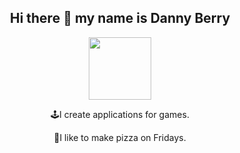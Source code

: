 ## <div id="header" align="center">Hi there 👋 my name is Danny Berry

<div id="header" align="center">
  <img src="https://media1.giphy.com/media/LWk25R6XgfuSpY0xv4/giphy.webp?cid=ecf05e478ot1fte1o8ceolvksfbjzwzaryehnb1olqh6x0o0&rid=giphy.webp&ct=s" width="100"/>
</div>


<div id="header" align="center">

:joystick:I create applications for games.

:pizza:I like to make pizza on Fridays. 

</div>

